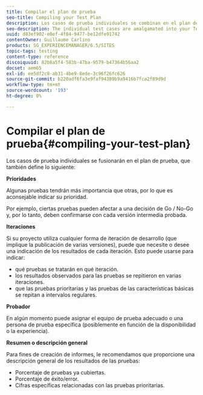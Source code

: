 ```yaml
---
title: Compilar el plan de prueba
seo-title: Compiling your Test Plan
description: Los casos de prueba individuales se combinan en el plan de prueba
seo-description: The individual test cases are amalgamated into your Test Plan
uuid: d83ef902-e0ef-4f84-9477-be12dfe91742
contentOwner: Guillaume Carlino
products: SG_EXPERIENCEMANAGER/6.5/SITES
topic-tags: testing
content-type: reference
discoiquuid: 82b8a5f4-583b-47ba-9579-b47364b56aa2
docset: aem65
exl-id: ee5df2c8-ab31-4be9-8ede-3c96f26fc626
source-git-commit: b220adf6fa3e9faf94389b9a9416b7fca2f89d9d
workflow-type: tm+mt
source-wordcount: '193'
ht-degree: 0%

---
```


# Compilar el plan de prueba{#compiling-your-test-plan}

Los casos de prueba individuales se fusionarán en el plan de prueba, que también define lo siguiente:

**Prioridades**

Algunas pruebas tendrán más importancia que otras, por lo que es aconsejable indicar su prioridad.

Por ejemplo, ciertas pruebas pueden afectar a una decisión de Go / No-Go y, por lo tanto, deben confirmarse con cada versión intermedia probada.

**Iteraciones**

Si su proyecto utiliza cualquier forma de iteración de desarrollo (que implique la publicación de varias versiones), puede que necesite o desee una indicación de los resultados de cada iteración. Esto puede usarse para indicar:

* qué pruebas se tratarán en qué iteración.
* los resultados observados para las pruebas se repitieron en varias iteraciones.
* que las pruebas prioritarias y las pruebas de las características básicas se repitan a intervalos regulares.

**Probador**

En algún momento puede asignar el equipo de prueba adecuado o una persona de prueba específica (posiblemente en función de la disponibilidad o la experiencia).

**Resumen o descripción general**

Para fines de creación de informes, le recomendamos que proporcione una descripción general de los resultados de las pruebas:

* Porcentaje de pruebas ya cubiertas.
* Porcentaje de éxito/error.
* Cifras específicas relacionadas con las pruebas prioritarias.
